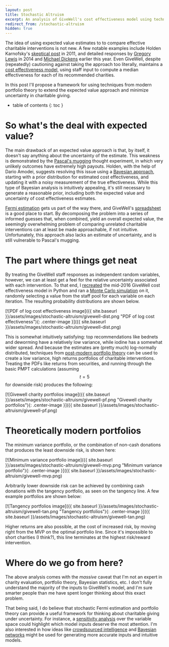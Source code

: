 ```yaml
---
layout: post
title: Stochastic Altruism
excerpt: An analysis of GiveWell's cost effectiveness model using techniques from modern portfolio theory.
redirect_from: /stochastic-altruism
hidden: true
---
```


The idea of using expected value estimates to to compare effective charitable interventions is not new. A few notable examples include Holden Karnofsky's [skeptical post](http://blog.givewell.org/2011/08/18/why-we-cant-take-expected-value-estimates-literally-even-when-theyre-unbiased/) in 2011, and detailed responses by [Gregory Lewis](http://effective-altruism.com/ea/bb/expected_value_estimates_you_can_take_somewhat/) in 2014 and [Michael Dickens](http://effective-altruism.com/ea/vo/expected_value_estimates_you_can_maybe_take/) earlier this year. Even GiveWell, despite (repeatedly) cautioning against taking the approach too literally, maintains a [cost effectiveness model](http://www.givewell.org/international/technical/criteria/cost-effectiveness/cost-effectiveness-models), using staff input to compute a median effectiveness for each of its recommended charities.

In this post I'll propose a framework for using techniques from modern portfolio theory to extend the expected value approach and minimize uncertainty in charitable giving.<!--more-->

* table of contents
{: toc }

# So what's the deal with expected value?

The main drawback of an expected value approach is that, by itself, it doesn't say anything about the uncertainty of the estimate. This weakness is demonstrated by the [Pascal's mugging](http://www.nickbostrom.com/papers/pascal.pdf) thought experiment, in which very unlikely outcomes have extremely high payouts. Holden, with the help of Dario Amodei, suggests resolving this issue using a [Bayesian approach](http://blog.givewell.org/attachments/worms.pdf), starting with a prior distribution for estimated cost effectiveness, and updating it with a noisy measurement of the true effectiveness. While this type of Bayesian analysis is intuitively appealing, it's still necessary to generate a reasonable prior, including both the expected value and uncertainty of cost effectiveness estimates.

[Fermi estimation](https://what-if.xkcd.com/84/) gets us part of the way there, and GiveWell's [spreadsheet](http://www.givewell.org/files/DWDA%202009/Interventions/GiveWell_cost-effectiveness_analysis_2016.xlsx) is a good place to start. By decomposing the problem into a series of informed guesses that, when combined, yield an overall expected value, the seemingly overwhelming problem of comparing unrelated charitable interventions can at least be made approachable, if not intuitive. Unfortunately, this approach also lacks an estimate of uncertainty, and is still vulnerable to Pascal's mugging.

# The part where things get neat

By treating the GiveWell staff responses as independent random variables, however, we can at least get a feel for the relative uncertainty associated with each intervention. To that end, I [recreated](https://github.com/danwahl/stochastic-altruism) the mid-2016 GiveWell cost effectiveness model in Python and ran a [Monte Carlo simulation](https://en.wikipedia.org/wiki/Monte_Carlo_method) on it, randomly selecting a value from the staff pool for each variable on each iteration. The resulting probability distributions are shown below.

[![PDF of log cost effectiveness image]({{ site.baseurl }}/assets/images/stochastic-altruism/givewell-dist.png "PDF of log cost effectiveness"){: .center-image }]({{ site.baseurl }}/assets/images/stochastic-altruism/givewell-dist.png)

This is somewhat intuitively satisfying: top recommendations like bednets and deworming have a relatively low variance, while iodine has a somewhat wider spread. And because the estimates are (pretty much) log-normally distributed, techniques from [post-modern portfolio theory](https://en.wikipedia.org/wiki/Post-modern_portfolio_theory) can be used to create a low variance, high returns portfolios of charitable interventions. Treating the PDFs like returns from securities, and running through the basic PMPT calculations (assuming $$ t = 5 $$ for downside risk) produces the following:

[![Givewell charity portfolios image]({{ site.baseurl }}/assets/images/stochastic-altruism/givewell-pf.png "Givewell charity portfolios"){: .center-image }]({{ site.baseurl }}/assets/images/stochastic-altruism/givewell-pf.png)

# Theoretically modern portfolios

The minimum variance portfolio, or the combination of non-cash donations that produces the least downside risk, is shown here:

[![Minimum variance portfolio image]({{ site.baseurl }}/assets/images/stochastic-altruism/givewell-mvp.png "Minimum variance portfolio"){: .center-image }]({{ site.baseurl }}/assets/images/stochastic-altruism/givewell-mvp.png)

Arbitrarily lower downside risk can be achieved by combining cash donations with the tangency portfolio, as seen on the tangency line. A few example portfolios are shown below:

[![Tangency portfolios image]({{ site.baseurl }}/assets/images/stochastic-altruism/givewell-tan.png "Tangency portfolios"){: .center-image }]({{ site.baseurl }}/assets/images/stochastic-altruism/givewell-tan.png)

Higher returns are also possible, at the cost of increased risk, by moving right from the MVP on the optimal portfolio line. Since it's impossible to short charities (I think?), this line terminates at the highest risk/reward intervention.

# Where do we go from here?

The above analysis comes with the *massive* caveat that I'm not an expert in charity evaluation, portfolio theory, Bayesian statistics, etc. I don't fully understand the majority of the inputs to GiveWell's model, and I'm sure smarter people than me have spent longer thinking about this exact problem.

That being said, I do believe that stochastic Fermi estimation and portfolio theory can provide a useful framework for thinking about charitable giving under uncertainty. For instance, a [sensitivity analysis](https://en.wikipedia.org/wiki/Sensitivity_analysis) over the variable space could highlight which model inputs deserve the most attention. I'm also interested in how ideas like [crowdsourced intelligence](http://unu.ai/) and [Bayesian networks](https://hatch113.shinyapps.io/bayesian_net_calc/) might be used for generating more accurate inputs and intuitive models.

<script src="https://cdnjs.cloudflare.com/ajax/libs/mathjax/2.7.0/MathJax.js?config=TeX-AMS-MML_HTMLorMML" type="text/javascript"></script>
